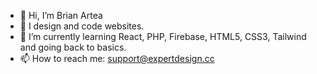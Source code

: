 - 👋 Hi, I’m Brian Artea
- 👀 I design and code websites.
- 🌱 I’m currently learning React, PHP, Firebase, HTML5, CSS3, Tailwind and going back to basics.
- 📫 How to reach me: support@expertdesign.cc

<!---
brianartea/brianartea is a ✨ special ✨ repository because its `README.md` (this file) appears on your GitHub profile.
You can click the Preview link to take a look at your changes.
--->
